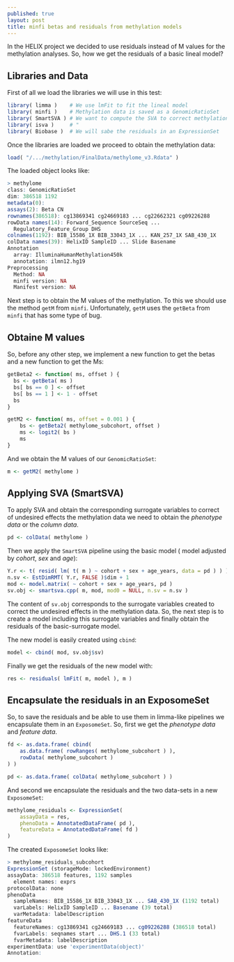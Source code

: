 ```yaml
---
published: true
layout: post
title: minfi betas and residuals from methylation models
---
```


In the HELIX project we decided to use residuals instead of M values for the methylation analyses. So, how we get the residuals of a basic lineal model?

## Libraries and Data

First of all we load the libraries we will use in this test:

```r
library( limma )    # We use lmFit to fit the lineal model
library( minfi )    # Methylation data is saved as a GenomicRatioSet
library( SmartSVA ) # We want to compute the SVA to correct methylation data
library( isva )     # "
library( Biobase )  # We will sabe the residuals in an ExpressionSet
```

Once the libraries are loaded we proceed to obtain the methylation data:

```r
load( "/.../methylation/FinalData/methylome_v3.Rdata" )
```

The loaded object looks like:

```r
> methylome
class: GenomicRatioSet 
dim: 386518 1192 
metadata(0):
assays(2): Beta CN
rownames(386518): cg13869341 cg24669183 ... cg22662321 cg09226288
rowData names(14): Forward_Sequence SourceSeq ...
  Regulatory_Feature_Group DHS
colnames(1192): BIB_15586_1X BIB_33043_1X ... KAN_257_1X SAB_430_1X
colData names(39): HelixID SampleID ... Slide Basename
Annotation
  array: IlluminaHumanMethylation450k
  annotation: ilmn12.hg19
Preprocessing
  Method: NA
  minfi version: NA
  Manifest version: NA
```

Next step is to obtain the M values of the methylation. To this we should use the method `getM` from `minfi`. Unfortunately, `getM` uses the `getBeta` from `minfi` that has some type of bug. 

## Obtaine M values

So, before any other step, we implement a new function to get the betas and a new function to get the Ms:

```r
getBeta2 <- function( ms, offset ) {
  bs <- getBeta( ms )
  bs[ bs == 0 ] <- offset
  bs[ bs == 1 ] <- 1 - offset
  bs
}

getM2 <- function( ms, offset = 0.001 ) {
    bs <- getBeta2( methylome_subcohort, offset )
    ms <- logit2( bs )
    ms
}
```

And we obtain the M values of our `GenomicRatioSet`:

```r
m <- getM2( methylome )
```

## Applying SVA (SmartSVA)

To apply SVA and obtain the corresponding surrogate variables to correct of undesired effects the methylation data we need to obtain the *phenotype data* or the *column data*.

```r
pd <- colData( methylome )
```

Then we apply the `SmartSVA` pipeline using the basic model ( model adjusted by *cohort*, *sex* and *age*):

```r
Y.r <- t( resid( lm( t( m ) ~ cohort + sex + age_years, data = pd ) ) )
n.sv <- EstDimRMT( Y.r, FALSE )$dim + 1
mod <- model.matrix( ~ cohort + sex + age_years, pd )
sv.obj <- smartsva.cpp( m, mod, mod0 = NULL, n.sv = n.sv )
```
The content of `sv.obj` corresponds to the surrogate variables created to correct the undesired effects in the methylation data. So, the next step is to create a model including this surrogate variables and finally obtain the residuals of the basic-surrogate model.

The new model is easily created using `cbind`:

```r
model <- cbind( mod, sv.obj$sv)
```

Finally we get the residuals of the new model with:

```r
res <- residuals( lmFit( m, model ), m )
```

## Encapsulate the residuals in an ExposomeSet

So, to save the residuals and be able to use them in limma-like pipelines we encapsulate them in an `ExposomeSet`. So, first we get the *phenotype data* and *feature data*.

```r
fd <- as.data.frame( cbind( 
    as.data.frame( rowRanges( methylome_subcohort ) ),
    rowData( methylome_subcohort )
) )

pd <- as.data.frame( colData( methylome_subcohort ) )
```

And second we encapsulate the residuals and the two data-sets in a new `ExposomeSet`:

```r
methylome_residuals <- ExpressionSet(
    assayData = res,
    phenoData = AnnotatedDataFrame( pd ),
    featureData = AnnotatedDataFrame( fd )
)
```

The created `ExposomeSet` looks like:

```r
> methylome_residuals_subcohort
ExpressionSet (storageMode: lockedEnvironment)
assayData: 386518 features, 1192 samples
  element names: exprs
protocolData: none
phenoData
  sampleNames: BIB_15586_1X BIB_33043_1X ... SAB_430_1X (1192 total)
  varLabels: HelixID SampleID ... Basename (39 total)
  varMetadata: labelDescription
featureData
  featureNames: cg13869341 cg24669183 ... cg09226288 (386518 total)
  fvarLabels: seqnames start ... DHS.1 (33 total)
  fvarMetadata: labelDescription
experimentData: use 'experimentData(object)'
Annotation:
```

